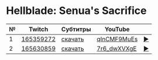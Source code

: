 # Hellblade: Senua's Sacrifice

| № | Twitch | Субтитры | YouTube |  |
| --- | --- | --- | --- | --- |
| 1 | [165359272](https://www.twitch.tv/videos/165359272) | [скачать](../chats/v165359272.ass) | [qInCMF9MuEs](https://www.youtube.com/watch?v=qInCMF9MuEs) | [▶](../src/player.html?v=qInCMF9MuEs&s=165359272) |
| 2 | [165630859](https://www.twitch.tv/videos/165630859) | [скачать](../chats/v165630859.ass) | [7r6_dwXVXgE](https://www.youtube.com/watch?v=7r6_dwXVXgE) | [▶](../src/player.html?v=7r6_dwXVXgE&s=165630859) |
